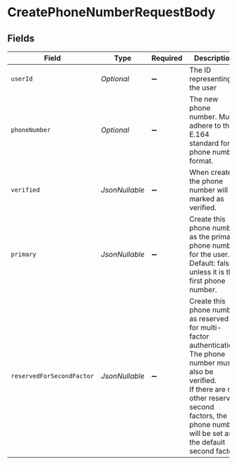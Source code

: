 # CreatePhoneNumberRequestBody


## Fields

| Field                                                                                                                                                                                                                   | Type                                                                                                                                                                                                                    | Required                                                                                                                                                                                                                | Description                                                                                                                                                                                                             |
| ----------------------------------------------------------------------------------------------------------------------------------------------------------------------------------------------------------------------- | ----------------------------------------------------------------------------------------------------------------------------------------------------------------------------------------------------------------------- | ----------------------------------------------------------------------------------------------------------------------------------------------------------------------------------------------------------------------- | ----------------------------------------------------------------------------------------------------------------------------------------------------------------------------------------------------------------------- |
| `userId`                                                                                                                                                                                                                | *Optional<String>*                                                                                                                                                                                                      | :heavy_minus_sign:                                                                                                                                                                                                      | The ID representing the user                                                                                                                                                                                            |
| `phoneNumber`                                                                                                                                                                                                           | *Optional<String>*                                                                                                                                                                                                      | :heavy_minus_sign:                                                                                                                                                                                                      | The new phone number. Must adhere to the E.164 standard for phone number format.                                                                                                                                        |
| `verified`                                                                                                                                                                                                              | *JsonNullable<Boolean>*                                                                                                                                                                                                 | :heavy_minus_sign:                                                                                                                                                                                                      | When created, the phone number will be marked as verified.                                                                                                                                                              |
| `primary`                                                                                                                                                                                                               | *JsonNullable<Boolean>*                                                                                                                                                                                                 | :heavy_minus_sign:                                                                                                                                                                                                      | Create this phone number as the primary phone number for the user.<br/>Default: false, unless it is the first phone number.                                                                                             |
| `reservedForSecondFactor`                                                                                                                                                                                               | *JsonNullable<Boolean>*                                                                                                                                                                                                 | :heavy_minus_sign:                                                                                                                                                                                                      | Create this phone number as reserved for multi-factor authentication.<br/>The phone number must also be verified.<br/>If there are no other reserved second factors, the phone number will be set as the default second factor. |